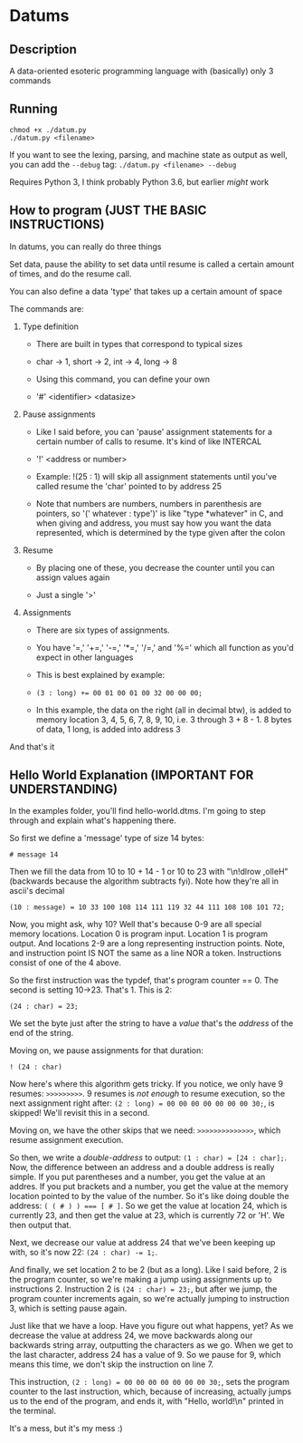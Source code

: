 # Datums

## Description

A data-oriented esoteric programming language with (basically) only 3 commands

## Running

```
chmod +x ./datum.py
./datum.py <filename>
```

If you want to see the lexing, parsing, and machine state as output as well, you can add the `--debug` tag: `./datum.py <filename> --debug`

Requires Python 3, I think probably Python 3.6, but earlier *might* work

## How to program (JUST THE BASIC INSTRUCTIONS)

In datums, you can really do three things

Set data, pause the ability to set data until resume is called a certain amount of times, and do the resume call.

You can also define a data 'type' that takes up a certain amount of space

The commands are:

1) Type definition

   - There are built in types that correspond to typical sizes

   - char -> 1, short -> 2, int -> 4, long -> 8

   - Using this command, you can define your own

   - '#' \<identifier\> \<datasize\>

2) Pause assignments

   - Like I said before, you can 'pause' assignment statements for a certain number of calls to resume. It's kind of like INTERCAL

   - '!' \<address or number\>

   - Example: !(25 : 1) will skip all assignment statements until you've called resume the 'char' pointed to by address 25

   - Note that numbers are numbers, numbers in parenthesis are pointers, so '(' whatever : type')' is like "type \*whatever" in C, and when giving and address, you must say how you want the data represented, which is determined by the type given after the colon

3. Resume

   - By placing one of these, you decrease the counter until you can assign values again

   - Just a single '>'

4. Assignments

   - There are six types of assignments.

   - You have '=,' '+=,' '-=,' '*=,' '/=,' and '%=' which all function as you'd expect in other languages

   - This is best explained by example:

   - `(3 : long) += 00 01 00 01 00 32 00 00 00;`

   - In this example, the data on the right (all in decimal btw), is added to memory location 3, 4, 5, 6, 7, 8, 9, 10, i.e. 3 through 3 + 8 - 1. 8 bytes of data, 1 long, is added into address 3

And that's it

## Hello World Explanation (IMPORTANT FOR UNDERSTANDING)

In the examples folder, you'll find hello-world.dtms. I'm going to step through and explain what's happening there.

So first we define a 'message' type of size 14 bytes:

`# message 14`

Then we fill the data from 10 to 10 + 14 - 1 or 10 to 23 with "\n!dlrow ,olleH" (backwards because the algorithm subtracts fyi). Note how they're all in ascii's decimal

`(10 : message) = 10 33 100 108 114 111 119 32 44 111 108 108 101 72;`

Now, you might ask, why 10? Well that's because 0-9 are all special memory locations. Location 0 is program input. Location 1 is program output. And locations 2-9 are a long representing instruction points. Note, and instruction point IS NOT the same as a line NOR a token. Instructions consist of one of the 4 above.

So the first instruction was the typdef, that's program counter == 0. The second is setting 10->23. That's 1. This is 2:

`(24 : char) = 23;`

We set the byte just after the string to have a *value* that's the *address* of the end of the string.

Moving on, we pause assignments for that duration:

`! (24 : char)`

Now here's where this algorithm gets tricky. If you notice, we only have 9 resumes: `>>>>>>>>>`. 9 resumes is *not enough* to resume execution, so the next assignment right after: `(2 : long) = 00 00 00 00 00 00 00 30;`, is skipped! We'll revisit this in a second.

Moving on, we have the other skips that we need: `>>>>>>>>>>>>>>`, which resume assignment execution.

So then, we write a *double-address* to output: `(1 : char) = [24 : char];`. Now, the difference between an address and a double address is really simple. If you put parentheses and a number, you get the value at an addres. If you put brackets and a number, you get the value at the memory location pointed to by the value of the number. So it's like doing double the address: `( ( # ) ) === [ # ]`. So we get the value at location 24, which is currently 23, and then get the value at 23, which is currently 72 or 'H'. We then output that.

Next, we decrease our value at address 24 that we've been keeping up with, so it's now 22: `(24 : char) -= 1;`.

And finally, we set location 2 to be 2 (but as a long). Like I said before, 2 is the program counter, so we're making a jump using assignments up to instructions 2. Instruction 2 is `(24 : char) = 23;`, but after we jump, the program counter increments again, so we're actually jumping to instruction 3, which is setting pause again.

Just like that we have a loop. Have you figure out what happens, yet? As we decrease the value at address 24, we move backwards along our backwards string array, outputting the characters as we go. When we get to the last character, address 24 has a value of 9. So we pause for 9, which means this time, we don't skip the instruction on line 7.

This instruction, `(2 : long) = 00 00 00 00 00 00 00 30;`, sets the program counter to the last instruction, which, because of increasing, actually jumps us to the end of the program, and ends it, with "Hello, world!\n" printed in the terminal.

It's a mess, but it's my mess :)
